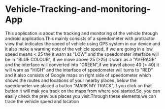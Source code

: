 # Vehicle-Tracking-and-monitoring-App
This application is about the tracking and monitoring of the vehicle through android application.This mainly consists of a speedometer with protractor view that indicates the speed of vehicle using GPS system in our device and it also make a warning note of the vehicle speed, if we are going in a low speed means &lt; 25 the it warn as "LOW" and the speedometer interface will be in "BLUE COLOUR", if we move  above 25 (>25) it warn as a "AVERAGE" and the interface  will converted into "GREEN",if we travel above  40 (> 40) it will warn as "HIGH" and the interface of speedometer will turns to "RED" and it also consists of Google maps on right side of speedometer which shows the routes and locations of your nearby places ,below the speedometer we placed a button "MARK MY TRACK",if you click on that button it will mak you track on the maps from where you started.So, you can easily check the previous places you visit.Through these elements we can trace the vehicle speed and location
